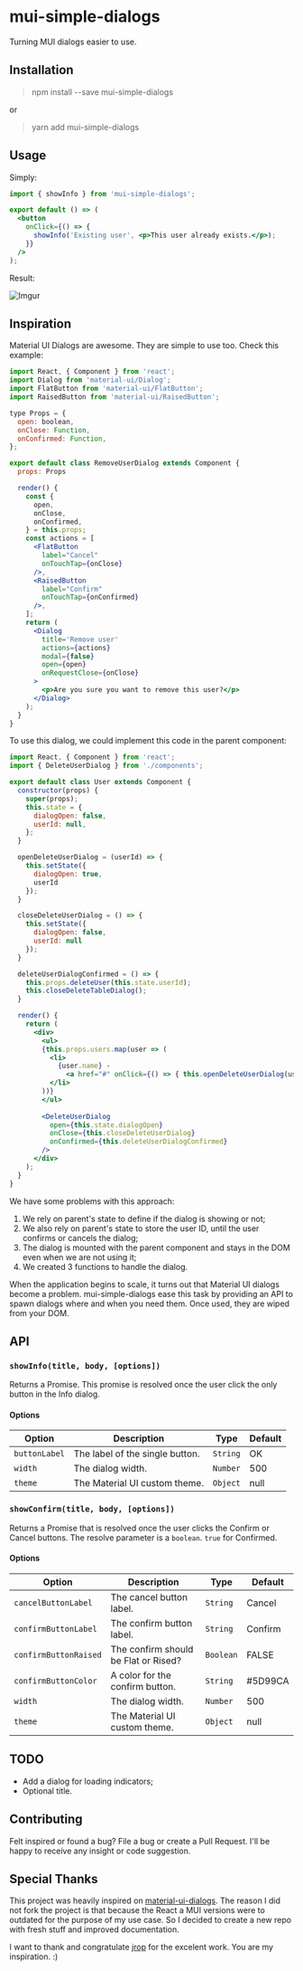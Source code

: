 # mui-simple-dialogs
Turning MUI dialogs easier to use.

## Installation
> npm install --save mui-simple-dialogs

or

> yarn add mui-simple-dialogs

## Usage

Simply:

```jsx
import { showInfo } from 'mui-simple-dialogs';

export default () => (
  <button
    onClick={() => {
      showInfo('Existing user', <p>This user already exists.</p>);
    }}
  />
);
```

Result:

![Imgur](http://i.imgur.com/cextWtj.png)

## Inspiration

Material UI Dialogs are awesome. They are simple to use too. Check this example:

```jsx
import React, { Component } from 'react';
import Dialog from 'material-ui/Dialog';
import FlatButton from 'material-ui/FlatButton';
import RaisedButton from 'material-ui/RaisedButton';

type Props = {
  open: boolean,
  onClose: Function,
  onConfirmed: Function,
};

export default class RemoveUserDialog extends Component {
  props: Props

  render() {
    const {
      open,
      onClose,
      onConfirmed,
    } = this.props;
    const actions = [
      <FlatButton
        label="Cancel"
        onTouchTap={onClose}
      />,
      <RaisedButton
        label="Confirm"
        onTouchTap={onConfirmed}
      />,
    ];
    return (
      <Dialog
        title='Remove user'
        actions={actions}
        modal={false}
        open={open}
        onRequestClose={onClose}
      >
        <p>Are you sure you want to remove this user?</p>
      </Dialog>
    );
  }
}

```

To use this dialog, we could implement this code in the parent component:

```jsx
import React, { Component } from 'react';
import { DeleteUserDialog } from './components';

export default class User extends Component {
  constructor(props) {
    super(props);
    this.state = {
      dialogOpen: false,
      userId: null,
    };
  }

  openDeleteUserDialog = (userId) => {
    this.setState({
      dialogOpen: true,
      userId
    });
  }

  closeDeleteUserDialog = () => {
    this.setState({
      dialogOpen: false,
      userId: null
    });
  }

  deleteUserDialogConfirmed = () => {
    this.props.deleteUser(this.state.userId);
    this.closeDeleteTableDialog();
  }

  render() {
    return (
      <div>
        <ul>
        {this.props.users.map(user => (
          <li>
            {user.name} - 
              <a href="#" onClick={() => { this.openDeleteUserDialog(user.id) }}>Delete</a>
          </li>
        ))}
        </ul>
        
        <DeleteUserDialog
          open={this.state.dialogOpen}
          onClose={this.closeDeleteUserDialog}
          onConfirmed={this.deleteUserDialogConfirmed}
        />
      </div>
    );
  }
}
```

We have some problems with this approach:

1. We rely on parent's state to define if the dialog is showing or not;
2. We also rely on parent's state to store the user ID, until the user confirms or cancels the dialog;
3. The dialog is mounted with the parent component and stays in the DOM even when we are not using it;
4. We created 3 functions to handle the dialog.

When the application begins to scale, it turns out that Material UI dialogs become a problem. mui-simple-dialogs ease this task by providing an API to spawn dialogs where and when you need them. Once used, they are wiped from your DOM.

## API

### `showInfo(title, body, [options])`

Returns a Promise. This promise is resolved once the user click the only button in the Info dialog.

#### Options

**Option**|**Description**|**Type**|**Default**
-----|-----|-----|-----
`buttonLabel`|The label of the single button.|`String`|OK
`width`|The dialog width.|`Number`|500
`theme`|The Material UI custom theme.|`Object`|null

### `showConfirm(title, body, [options])`

Returns a Promise that is resolved once the user clicks the Confirm or Cancel buttons. The resolve parameter is a `boolean`. `true` for Confirmed.

#### Options

**Option**|**Description**|**Type**|**Default**
-----|-----|-----|-----
`cancelButtonLabel`|The cancel button label.|`String`|Cancel
`confirmButtonLabel`|The confirm button label.|`String`|Confirm
`confirmButtonRaised`|The confirm should be Flat or Rised?|`Boolean`|FALSE
`confirmButtonColor`|A color for the confirm button.|`String`|#5D99CA
`width`|The dialog width.|`Number`|500
`theme`|The Material UI custom theme.|`Object`|null

## TODO

- Add a dialog for loading indicators;
- Optional title.

## Contributing

Felt inspired or found a bug? File a bug or create a Pull Request. I'll be happy to receive any insight or code suggestion.

## Special Thanks

This project was heavily inspired on [material-ui-dialogs](https://github.com/jrop/material-ui-dialogs). The reason I did not fork the project is that because the React a MUI versions were to outdated for the purpose of my use case. So I decided to create a new repo with fresh stuff and improved documentation.

I want to thank and congratulate [jrop](https://github.com/jrop) for the excelent work. You are my inspiration. :)
